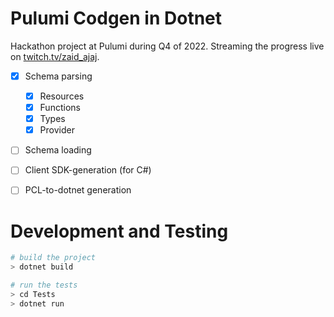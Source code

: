 # Pulumi Codgen in Dotnet

Hackathon project at Pulumi during Q4 of 2022. Streaming the progress live on [twitch.tv/zaid_ajaj](https://twitch.tv/zaid_ajaj).

- [x] Schema parsing
  - [x] Resources
  - [x] Functions
  - [x] Types
  - [x] Provider

- [ ] Schema loading

- [ ] Client SDK-generation (for C#)

- [ ] PCL-to-dotnet generation

# Development and Testing
```bash
# build the project
> dotnet build

# run the tests
> cd Tests
> dotnet run
```